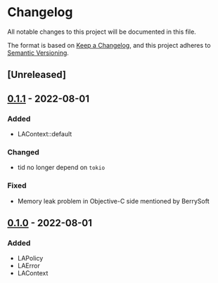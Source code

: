 # Changelog
All notable changes to this project will be documented in this file.

The format is based on [Keep a Changelog](https://keepachangelog.com/en/1.0.0/),
and this project adheres to [Semantic Versioning](https://semver.org/spec/v2.0.0.html).

## [Unreleased]

## [0.1.1] - 2022-08-01
### Added
- LAContext::default
### Changed
- tid no longer depend on `tokio`
### Fixed
- Memory leak problem in Objective-C side mentioned by BerrySoft

## [0.1.0] - 2022-08-01
### Added
- LAPolicy
- LAError
- LAContext

[0.1.1]: https://github.com/lightsing/tid-rs/compare/v0.1.0...v0.1.1
[0.1.0]: https://github.com/lightsing/tid-rs/releases/tag/v0.1.0